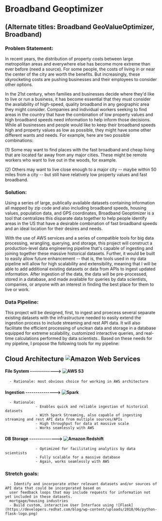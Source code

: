 # Broadband Geoptimizer

## (Alternate titles: Broadband GeoValueOptimizer, Broadband)

### Problem Statement:
In recent years, the distribution of property costs between large metropolitan areas and everywhere else has become more extreme than ever before (need a source). For some people, the costs of living in or near the center of the city are worth the benefits. But increasingly, these skyrocketing costs are pushing businesses and their employees to consider other options.

In the 21st century, when families and businesses decide where they'd like to live or run a business, it has become essential that they must consider the availability of high-speed, quality broadband in any geographic area they might consider. Companies and individual workers seeking to find areas in the country that have the combination of low property values and high broadband speeds need information to help inform those decisions. While all businesses and people would like to keep their broadband speeds high and property values as low as possible, they might have some other different wants and needs. For example, here are two possible combinations:

(1) Some may want to find places with the fast broadband and cheap living that are located far away from any major cities. These might be remote workers who want to live out in the woods, for example.

(2) Others may want to live close enough to a major city -- maybe within 50 miles from a city -- but still have relatively low property values and fast broadband.


### Solution:

Using a series of large, publically available datasets containing information all mapped by zip code and also including broadband speeds, housing values, population data, and GPS coordinates, Broadband Geoptimizer is a tool that centralizes this disparate data together to help people identify areas in the US that have a desirable combination of fast broadband speeds and an ideal location for their desires and needs.

With the use of AWS services and a series of compatible tools for big data processing, wrangling, querying, and storage, this project will construct a production-level data engineering pipeline that's capable of ingesting and joining together these massive historical datasets. Further, it would be built to easily allow future enhancement -- that is, the tools used in my data pipeline will allow for high scalability and extensibility, meaning that I will be able to add additional existing datasets or data from APIs to ingest updated information.  After ingestion of the data, the data will be pre-processed, stored in a database, and made available for queries by data scientists, companies, or anyone with an interest in finding the best place for them to live or work.


### Data Pipeline:

This project will be designed, first, to ingest and proecess several separate existing datasets with the infrastructure needed to easily extend the ingestion process to include streaming and rest API data. It will also facilitate the efficient processing of unclean data and storage in a database equipped for extreme scalability, customized interactive queries, and real-time calculations performed by data scientists..  Based on these needs for my pipeline, I propose the following tools for my pipeline:

## **Cloud Architecture** ![Amazon Web Services](https://assets.pcmag.com/media/images/408546-amazon-web-services-logo.jpg)


#### **File System** -------------> ![AWS S3](https://braze-marketing-assets.s3.amazonaws.com/images/partner_logos/amazon-s3.png)

      - Rationale: most obvious choice for working in AWS architecture


#### **Ingestion** ---------------> ![Spark](https://cdn-images-1.medium.com/max/1600/1*Pa7PO1v7bANI7C-eHMS_PQ.png)


      - Rationale:
                  - Enables quick and reliable ingestion of historical datasets
                  - With Spark Streaming, also capable of ingesting streaming and rest API data from multiple sources/APIs
                  - High throughput for data at massive scale
                  - Works seamlessly with AWS
                  

#### **DB Storage** --------------> ![Amazon Redshift](https://cdn.filestackcontent.com/Ahfkqi4FTFCMEb7GQrHm)


                  - Optimized for facilitating analytics by data scientists
                  - Fully scalable for a massive database
                  - Again, works seamlessly with AWS
                  
                  

### Stretch goals: 

      - Identify and incorporate other relevant datasets and/or sources of API data that could be incorporated based on 
      user feedback loops that may include requests for information not yet included in these datasets.
      mortgage/housing industries
      - Build custom, interactive User Interface using ![Flask](https://developers.redhat.com/blog/wp-content/uploads/2018/06/python-flask-logo.png)
      

